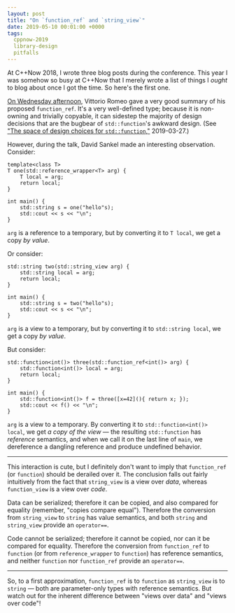 ```yaml
---
layout: post
title: "On `function_ref` and `string_view`"
date: 2019-05-10 00:01:00 +0000
tags:
  cppnow-2019
  library-design
  pitfalls
---
```


At C++Now 2018, I wrote three blog posts during the conference.
This year I was somehow so busy at C++Now that I merely wrote a list of things I _ought_ to blog about
once I got the time. So here's the first one.

[On Wednesday afternoon](https://cppnow2019.sched.com/event/Mj3N/higher-order-functions-and-functionref),
Vittorio Romeo gave a very good summary of his proposed `function_ref`. It's a very well-defined type;
because it is non-owning and trivially copyable, it can sidestep the majority of design decisions that
are the bugbear of `std::function`'s awkward design. (See
["The space of design choices for `std::function`,"](/blog/2019/03/27/design-space-for-std-function)
2019-03-27.)

However, during the talk, David Sankel made an interesting observation. Consider:

    template<class T>
    T one(std::reference_wrapper<T> arg) {
        T local = arg;
        return local;
    }

    int main() {
        std::string s = one("hello"s);
        std::cout << s << "\n";
    }

`arg` is a reference to a temporary, but by converting it to `T local`, we get a copy
_by value_.

Or consider:

    std::string two(std::string_view arg) {
        std::string local = arg;
        return local;
    }

    int main() {
        std::string s = two("hello"s);
        std::cout << s << "\n";
    }

`arg` is a view to a temporary, but by converting it to `std::string local`, we get a copy
_by value_.

But consider:

    std::function<int()> three(std::function_ref<int()> arg) {
        std::function<int()> local = arg;
        return local;
    }

    int main() {
        std::function<int()> f = three([x=42](){ return x; });
        std::cout << f() << "\n";
    }

`arg` is a view to a temporary. By converting it to `std::function<int()> local`,
we get _a copy of the view_ — the resulting `std::function` has _reference_ semantics,
and when we call it on the last line of `main`, we dereference a dangling reference and
produce undefined behavior.

----

This interaction is cute, but I definitely don't want to imply that `function_ref` (or `function`)
should be derailed over it. The conclusion falls out fairly intuitively from the fact that
`string_view` is a view over _data_, whereas `function_view` is a view over _code_.

Data can be serialized; therefore it can be copied, and also compared for equality
(remember, "copies compare equal").
Therefore the conversion from `string_view` to `string` has value semantics, and both
`string` and `string_view` provide an `operator==`.

Code cannot be serialized; therefore it cannot be copied, nor can it be compared for equality.
Therefore the conversion from `function_ref` to `function` (or from `reference_wrapper` to `function`)
has reference semantics, and neither `function` nor `function_ref` provide an `operator==`.

----

So, to a first approximation, `function_ref` is to `function` as `string_view` is to `string` — both are
parameter-only types with reference semantics. But watch out for the inherent difference between
"views over data" and "views over code"!
